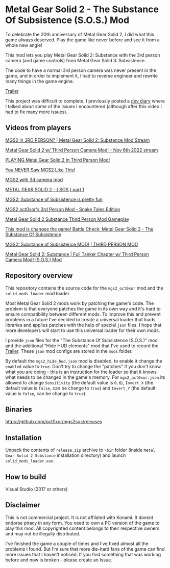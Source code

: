 # Metal Gear Solid 2 - The Substance Of Subsistence (S.O.S.) Mod

To celebrate the 20th anniversary of Metal Gear Solid 2, I did what this game always deserved. Play the game like never before and see it from a whole new angle!

This mod lets you play Metal Gear Solid 2: Substance with the 3rd person camera (and game controls) from Metal Gear Solid 3: Subsistence.

The code to have a normal 3rd person camera was never present in the game, and in order to implement it, I had to reverse engineer and rewrite many things in the game engine.

[Trailer](https://www.youtube.com/watch?v=pPsGTdWGZLc)

This project was difficult to complete, I previously posted a [dev diary](https://www.youtube.com/watch?v=AGGNfOq8u3o) where I talked about some of the issues I encountered (although after this video I had to fix many more issues).

## Videos from players

[MGS2 in 3RD PERSON? | Metal Gear Solid 2: Substance Mod Stream](https://www.twitch.tv/videos/1644688663)

[Metal Gear Solid 2 w/ Third Person Camera Mod! - Nov 6th 2022 stream](https://www.youtube.com/watch?v=v-tAsAWJKKM)

[PLAYING Metal Gear Solid 2 In Third Person Mod!](https://www.youtube.com/watch?v=eHjr_anX88Q)

[You NEVER Saw MGS2 Like This!](https://www.youtube.com/watch?v=AsfYTE4hpE8)

[MGS2 with 3d camera mod](https://www.youtube.com/watch?v=85ivZOQ2DGc)

[METAL GEAR SOLID 2 - ( SOS ) part 1](https://www.youtube.com/watch?v=a1FZfvWOY_E)

[MGS2: Substance of Subsistence is pretty fun](https://www.youtube.com/watch?v=iyrqwsZsuWg)

[MGS2 oct0xor's 3rd Person Mod - Snake Tales Edition](https://www.youtube.com/watch?v=QwvqFLt-Dkc)

[Metal Gear Solid 2 Substance Third Person Mod Gameplay](https://www.youtube.com/watch?v=dsX0blTZp9g)

[This mod is changes the game! Battle Check: Metal Gear Solid 2 - The Substance Of Subsistence](https://www.youtube.com/watch?v=ocdxJc1xmmI)

[MGS2: Substance of Subsistence MOD! | THIRD PERSON MOD](https://www.youtube.com/watch?v=GFd1GhcHdYU)

[Metal Gear Solid 2: Substance | Full Tanker Chapter w/ Third Person Camera Mod! (S.O.S.) Mod](https://www.youtube.com/watch?v=4cOWJgSAVJE)

## Repository overview

This repository contains the source code for the `mgs2_oct0xor` mod and the `solid_mods_loader` mod loader.

Most Metal Gear Solid 2 mods work by patching the game's code. The problem is that everyone patches the game in its own way and it's hard to ensure compatibility between different mods. 
To improve this and prevent problems in a future I've decided to create a universal loader that loads libraries and applies patches with the help of special `json` files. 
I hope that more developers will start to use this universal loader for their own mods. 

I provide `json` files for the "The Substance Of Subsistence (S.O.S.)"  mod and the additional "Hide HUD elements" mod that I've used to record the [Trailer](https://www.youtube.com/watch?v=pPsGTdWGZLc). 
These `json` mod configs are stored in the `mods` folder. 

By default the `mgs2_hide_hud.json` mod is disabled, to enable it change the `enabled` value to `true`.
Don't try to change the "patches" if you don't know what you are doing - this is an instruction for the loader so that it knows what needs to be changed in the game's memory.
For `mgs2_oct0xor.json` its allowed to change `Sensitivity` (the default value is `0.6`), `Invert_X` (the default value is `false`, can be change to `true`) and `Invert_Y` (the default value is `false`, can be change to `true`).

## Binaries
https://github.com/oct0xor/mgs2sos/releases

## Installation
Unpack the contents of `release.zip` archive to `\bin` folder (inside `Metal Gear Solid 2 Substance` installation directory) and launch `solid_mods_loader.exe`.

## How to build
Visual Studio (2017 or others)

## Disclaimer

This is not commercial project.
It is not affilated with Konami.
It doesnt endorse piracy in any form.
You need to own a PC version of the game to play this mod.
All copyrighted content belongs to their respective owners and may not be illegally distributed.

I've finished the game a couple of times and I've fixed almost all the problems I found. But I'm sure that more die-hard fans of the game can find more issues that I haven't noticed. If you find something that was working before and now is broken - please create an Issue.
